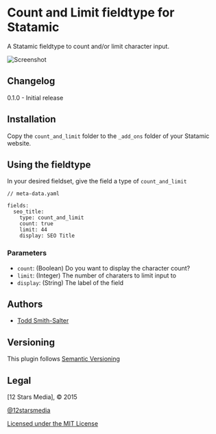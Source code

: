 # Count and Limit fieldtype for Statamic

A Statamic fieldtype to count and/or limit character input.

![Screenshot](https://d1zjcuqflbd5k.cloudfront.net/files/acc_178269/1ksRK?response-content-disposition=inline;%20filename=Screen%20Shot%20on%202015-06-19%20at%2013%3A31%3A10.png&Expires=1434742339&Signature=VhmtPn2Mp04FMyDEqLdiCzLbvGyyWef1SDuMmXzZ9fpWOPAPxhEFd12enfTfIW1r2ytsHqwVXm4SZyPBFUs13imD74luBixw4rdB3Lo7xG4g9q2zNyzUdoUoLYAX7EbALKYe2YdNZ4EAULcyjPOkPwoMOazeAhMT--RnX5GJIQk_&Key-Pair-Id=APKAJTEIOJM3LSMN33SA)

## Changelog ##

0.1.0 - Initial release

## Installation ##

Copy the `count_and_limit` folder to the `_add_ons` folder of your Statamic website.

## Using the fieldtype ##

In your desired fieldset, give the field a type of `count_and_limit`

```
// meta-data.yaml

fields:
  seo_title:
    type: count_and_limit
    count: true
    limit: 44
    display: SEO Title
```

### Parameters ###

- `count`: (Boolean) Do you want to display the character count?
- `limit`: (Integer) The number of charaters to limit input to
- `display`: (String) The label of the field

## Authors ##

- [Todd Smith-Salter](http://twitter.com/ToddSmithSalter)

## Versioning ##

This plugin follows [Semantic Versioning](http://semver.org/)

## Legal ##

[12 Stars Media], &copy; 2015

[@12starsmedia](http://twitter.com/12starsmedia)

[Licensed under the MIT License](http://www.opensource.org/licenses/mit-license.php)

